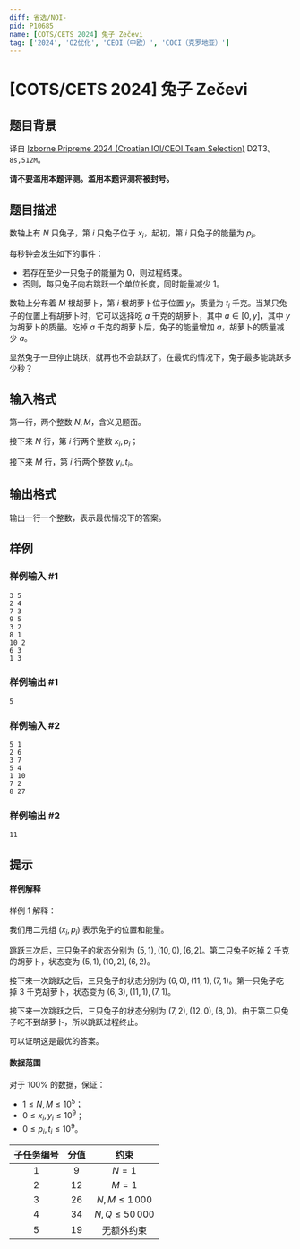 ```yaml
---
diff: 省选/NOI-
pid: P10685
name: [COTS/CETS 2024] 兔子 Zečevi
tag: ['2024', 'O2优化', 'CEOI（中欧）', 'COCI（克罗地亚）']
---
```

# [COTS/CETS 2024] 兔子 Zečevi
## 题目背景

译自 [Izborne Pripreme 2024 (Croatian IOI/CEOI Team Selection)](https://hsin.hr/pripreme2024/) D2T3。$\texttt{8s,512M}$。

**请不要滥用本题评测。滥用本题评测将被封号。**
## 题目描述


数轴上有 $N$ 只兔子，第 $i$ 只兔子位于 $x_i$，起初，第 $i$ 只兔子的能量为 $p_i$。

每秒钟会发生如下的事件：

- 若存在至少一只兔子的能量为 $0$，则过程结束。
- 否则，每只兔子向右跳跃一个单位长度，同时能量减少 $1$。

数轴上分布着 $M$ 根胡萝卜，第 $i$ 根胡萝卜位于位置 $y_i$，质量为 $t_i$ 千克。当某只兔子的位置上有胡萝卜时，它可以选择吃 $a$ 千克的胡萝卜，其中 $a\in [0, y]$，其中 $y$ 为胡萝卜的质量。吃掉 $a$ 千克的胡萝卜后，兔子的能量增加 $a$，胡萝卜的质量减少 $a$。

显然兔子一旦停止跳跃，就再也不会跳跃了。在最优的情况下，兔子最多能跳跃多少秒？
## 输入格式


第一行，两个整数 $N,M$，含义见题面。

接下来 $N$ 行，第 $i$ 行两个整数 $x_i,p_i$；

接下来 $M$ 行，第 $i$ 行两个整数 $y_i,t_i$。

## 输出格式


输出一行一个整数，表示最优情况下的答案。
## 样例

### 样例输入 #1
```
3 5
2 4
7 3
9 5
3 2
8 1
10 2
6 3
1 3
```
### 样例输出 #1
```
5
```
### 样例输入 #2
```
5 1
2 6
3 7
5 4
1 10
7 2
8 27
```
### 样例输出 #2
```
11
```
## 提示


#### 样例解释

样例 $1$ 解释：

我们用二元组 $(x_i,p_i)$ 表示兔子的位置和能量。

跳跃三次后，三只兔子的状态分别为 $(5,1),(10,0),(6,2)$。第二只兔子吃掉 $2$ 千克的胡萝卜，状态变为 $(5,1),(10,2),(6,2)$。

接下来一次跳跃之后，三只兔子的状态分别为 $(6,0),(11,1),(7,1)$。第一只兔子吃掉 $3$ 千克胡萝卜，状态变为 $(6,3),(11,1),(7,1)$。

接下来一次跳跃之后，三只兔子的状态分别为 $(7,2),(12,0),(8,0)$。由于第二只兔子吃不到胡萝卜，所以跳跃过程终止。

可以证明这是最优的答案。

#### 数据范围

对于 $100\%$ 的数据，保证： 

- $1\le N,M\le  10^5$；
- $0\le x_i,y_i\le 10^9$；
- $0\le p_i,t_i\le 10^9$。

| 子任务编号 | 分值 | 约束  |
|:-----:|:------:|:-------:|
| $1$  | $9$  | $N=1$   |
| $2$  | $12$  | $M=1$  |
| $3$  | $26$  | $N,M\le 1\, 000$ |
| $4$  | $34$  | $N,Q\le 50\, 000$ |
| $5$  | $19$  | 无额外约束 |


